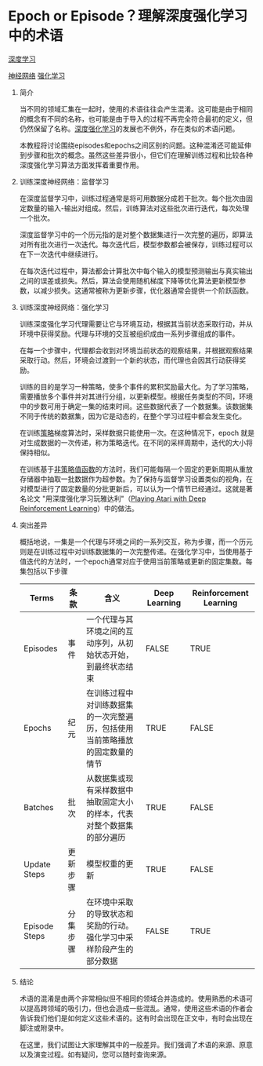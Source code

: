 # Epoch or Episode？理解深度强化学习中的术语

[深度学习](https://www.baeldung.com/cs/category/ai/deep-learning)

[神经网络](https://www.baeldung.com/cs/tag/neural-networks) [强化学习](https://www.baeldung.com/cs/tag/reinforcement-learning)

1. 简介

    当不同的领域汇集在一起时，使用的术语往往会产生混淆。这可能是由于相同的概念有不同的名称，也可能是由于导入的过程不再完全符合最初的定义，但仍然保留了名称。[深度强化学习](https://www.baeldung.com/cs/reinforcement-learning-neural-network)的发展也不例外，存在类似的术语问题。

    本教程将讨论围绕episodes和epochs之间区别的问题。这种混淆还可能延伸到步骤和批次的概念。虽然这些差异很小，但它们在理解训练过程和比较各种深度强化学习算法方面发挥着重要作用。

2. 训练深度神经网络：监督学习

    在深度监督学习中，训练过程通常是将可用数据分成若干批次。每个批次由固定数量的输入-输出对组成。然后，训练算法对这些批次进行迭代，每次处理一个批次。

    深度监督学习中的一个历元指的是对整个数据集进行一次完整的遍历，即算法对所有批次进行一次迭代。每次迭代后，模型参数都会被保存，训练过程可以在下一次迭代中继续进行。

    在每次迭代过程中，算法都会计算批次中每个输入的模型预测输出与真实输出之间的误差或损失。然后，算法会使用随机梯度下降等优化算法更新模型参数，以减少损失。这通常被称为更新步骤，优化器通常会提供一个阶跃函数。

3. 训练深度神经网络：强化学习

    训练深度强化学习代理需要让它与环境互动，根据其当前状态采取行动，并从环境中获得奖励。代理与环境的交互被组织成由一系列步骤组成的事件。

    在每一个步骤中，代理都会收到对环境当前状态的观察结果，并根据观察结果采取行动。然后，环境会过渡到一个新的状态，而代理也会因其行动获得奖励。

    训练的目的是学习一种策略，使多个事件的累积奖励最大化。为了学习策略，需要播放多个事件并对其进行分组，以更新模型。根据任务类型的不同，环境中的步数可用于确定一集的结束时间。这些数据代表了一个数据集。该数据集不同于传统的数据集，因为它是动态的，在整个学习过程中都会发生变化。

    在训练[策略](https://www.baeldung.com/cs/off-policy-vs-on-policy)梯度算法时，采样数据只能使用一次。在这种情况下，epoch 就是对生成数据的一次传递，称为策略迭代。在不同的采样周期中，迭代的大小将保持相似。

    在训练基于[非策略值函数](https://www.baeldung.com/cs/epsilon-greedy-q-learning)的方法时，我们可能每隔一个固定的更新周期从重放存储器中抽取一批数据作为超参数。为了保持与监督学习设置类似的视角，在对模型进行了固定数量的分批更新后，可以认为一个情节已经通过。这就是著名论文 "用深度强化学习玩雅达利"（[Playing Atari with Deep Reinforcement Learning](https://www.cs.toronto.edu/~vmnih/docs/dqn.pdf)）中的做法。

4. 突出差异

    概括地说，一集是一个代理与环境之间的一系列交互，称为步骤，而一个历元则是在训练过程中对训练数据集的一次完整传递。在强化学习中，当使用基于值迭代的方法时，一个epoch通常对应于使用当前策略或更新的固定集数。每集包括以下步骤

    | Terms         | 条款   | 含义                                     | Deep Learning | Reinforcement Learning |
    |---------------|------|----------------------------------------|---------------|------------------------|
    | Episodes      | 事件   | 一个代理与其环境之间的互动序列，从初始状态开始，到最终状态结束        | FALSE         | TRUE                   |
    | Epochs        | 纪元   | 在训练过程中对训练数据集的一次完整遍历，包括使用当前策略播放的固定数量的情节 | TRUE          | FALSE                  |
    | Batches       | 批次   | 从数据集或现有采样数据中抽取固定大小的样本，代表对整个数据集的部分遍历    | TRUE          | FALSE                  |
    | Update Steps  | 更新步骤 | 模型权重的更新                                | TRUE          | FALSE                  |
    | Episode Steps | 分集步骤 | 在环境中采取的导致状态和奖励的行动。强化学习中采样阶段产生的部分数据     | FALSE         | TRUE                   |

5. 结论

    术语的混淆是由两个非常相似但不相同的领域合并造成的。使用熟悉的术语可以提高跨领域的吸引力，但也会造成一些混乱。通常，使用这些术语的作者会告诉我们他们是如何定义这些术语的。这有时会出现在正文中，有时会出现在脚注或附录中。

    在这里，我们试图让大家理解其中的一般差异。我们强调了术语的来源、原意以及演变过程。如有疑问，您可以随时查询来源。
